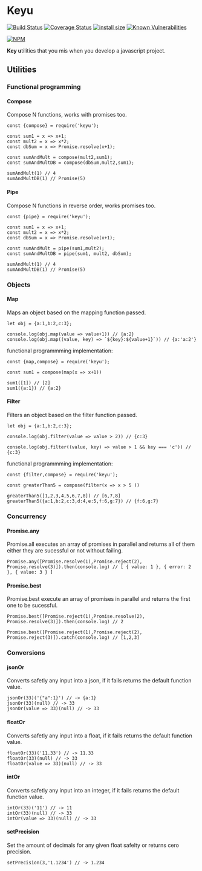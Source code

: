 # Keyu

[![Build Status](https://travis-ci.org/nerac/keyu.svg?branch=master)](https://travis-ci.org/nerac/keyu)
[![Coverage Status](https://coveralls.io/repos/github/nerac/keyu/badge.svg?branch=master)](https://coveralls.io/github/nerac/keyu?branch=master)
[![install size](https://packagephobia.now.sh/badge?p=keyu)](https://packagephobia.now.sh/result?p=keyu)
[![Known Vulnerabilities](https://snyk.io/test/npm/keyu/badge.svg)](https://snyk.io/test/npm/keyu)

[![NPM](https://nodei.co/npm/keyu.png)](https://nodei.co/npm/keyu/)

**Key u**tilities that you mis when you develop a javascript project.

## Utilities

### Functional programming

#### Compose

Compose N functions, works with promises too.

```
const {compose} = require('keyu');

const sum1 = x => x+1;
const mult2 = x => x*2;
const dbSum = x => Promise.resolve(x+1);

const sumAndMult = compose(mult2,sum1);
const sumAndMultDB = compose(dbSum,mult2,sum1);

sumAndMult(1) // 4
sumAndMultDB(1) // Promise(5)
```

#### Pipe

Compose N functions in reverse order, works promises too.

```
const {pipe} = require('keyu');

const sum1 = x => x+1;
const mult2 = x => x*2;
const dbSum = x => Promise.resolve(x+1);

const sumAndMult = pipe(sum1,mult2);
const sumAndMultDB = pipe(sum1, mult2, dbSum);

sumAndMult(1) // 4
sumAndMultDB(1) // Promise(5)
```

### Objects

#### Map

Maps an object based on the mapping function passed.

```
let obj = {a:1,b:2,c:3};

console.log(obj.map(value => value+1)) // {a:2}
console.log(obj.map((value, key) => `${key}:${value+1}`)) // {a:'a:2'}
```

functional programmming implementation:

```
const {map,compose} = require('keyu');

const sum1 = compose(map(x => x+1))

sum1([1]) // [2]
sum1({a:1}) // {a:2}
```

#### Filter

Filters an object based on the filter function passed.

```
let obj = {a:1,b:2,c:3};

console.log(obj.filter(value => value > 2)) // {c:3}

console.log(obj.filter((value, key) => value > 1 && key === 'c')) // {c:3}
```

functional programmming implementation:

```
const {filter,compose} = require('keyu');

const greaterThan5 = compose(filter(x => x > 5 ))

greaterThan5([1,2,3,4,5,6,7,8]) // [6,7,8]
greaterThan5({a:1,b:2,c:3,d:4,e:5,f:6,g:7}) // {f:6,g:7}
```

### Concurrency

#### Promise.any

Promise.all executes an array of promises in parallel and returns all of them either they are sucessful or not without failing.

```
Promise.any([Promise.resolve(1),Promise.reject(2), Promise.resolve(3)]).then(console.log) // [ { value: 1 }, { error: 2 }, { value: 3 } ]
```

#### Promise.best

Promise.best execute an array of promises in parallel and returns the first one to be sucessful.

```
Promise.best([Promise.reject(1),Promise.resolve(2), Promise.resolve(3)]).then(console.log) // 2

Promise.best([Promise.reject(1),Promise.reject(2), Promise.reject(3)]).catch(console.log) // [1,2,3]
```

### Conversions

#### jsonOr

Converts safetly any input into a json, if it fails returns the default function value.

```
jsonOr(33)('{"a":1}') // -> {a:1}
jsonOr(33)(null) // -> 33
jsonOr(value => 33)(null) // -> 33
```

#### floatOr

Converts safetly any input into a float, if it fails returns the default function value.

```
floatOr(33)('11.33') // -> 11.33
floatOr(33)(null) // -> 33
floatOr(value => 33)(null) // -> 33
```

#### intOr

Converts safetly any input into an integer, if it fails returns the default function value.

```
intOr(33)('11') // -> 11
intOr(33)(null) // -> 33
intOr(value => 33)(null) // -> 33
```

#### setPrecision

Set the amount of decimals for any given float safelty or returns cero precision.

```
setPrecision(3,'1.1234') // -> 1.234
```
